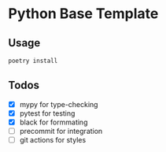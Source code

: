 # Python Base Template

## Usage
```bash
poetry install
```

## Todos
- [x] mypy for type-checking
- [x] pytest for testing
- [x] black for formmating
- [ ] precommit for integration
- [ ] git actions for styles